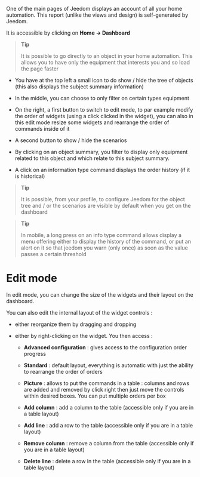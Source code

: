 One of the main pages of Jeedom displays an account of all
your home automation. This report (unlike the views and design) is
self-generated by Jeedom.

It is accessible by clicking on **Home → Dashboard**

> **Tip**
>
> It is possible to go directly to an object in your home automation.
> This allows you to have only the equipment that interests you and
> so load the page faster

-   You have at the top left a small icon to do
    show / hide the tree of objects (this also displays the
    subject summary information)

-   In the middle, you can choose to only filter on certain types
    equipment

-   On the right, a first button to switch to edit mode, to par
    example modify the order of widgets (using a click clicked
    in the widget), you can also in this edit mode
    resize some widgets and rearrange the order of commands
    inside of it

-   A second button to show / hide the scenarios

-   By clicking on an object summary, you filter to display only
    equipment related to this object and which relate to this
    subject summary.

-   A click on an information type command displays
    the order history (if it is historical)

> **Tip**
>
> It is possible, from your profile, to configure Jeedom for
> the object tree and / or the scenarios are visible by default
> when you get on the dashboard

> **Tip**
>
> In mobile, a long press on an info type command allows
> display a menu offering either to display the history of the
> command, or put an alert on it so that jeedom you
> warn (only once) as soon as the value passes a certain threshold

Edit mode 
============

In edit mode, you can change the size of the widgets and their
layout on the dashboard.

You can also edit the internal layout of the widget controls
:

-   either reorganize them by dragging and dropping

-   either by right-clicking on the widget. You then access :

    -   **Advanced configuration** : gives access to the configuration
        order progress

    -   **Standard** : default layout, everything is automatic
        with just the ability to rearrange the order of orders

    -   **Picture** : allows to put the commands in a table :
        columns and rows are added and removed by click
        right then just move the controls within
        desired boxes. You can put multiple orders per box

    -   **Add column** : add a column to the table (accessible
        only if you are in a table layout)

    -   **Add line** : add a row to the table (accessible
        only if you are in a table layout)

    -   **Remove column** : remove a column from the table
        (accessible only if you are in a table layout)

    -   **Delete line** : delete a row in the table (accessible
        only if you are in a table layout)


